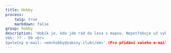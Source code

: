 ```yaml
---
title: Hobby
process:
    twig: true
    markdown: false
group: hobby
description: 'Hobík je, kdo jde rád do lesa s mapou. Nepotřebuje už vyhrát, ale chce, aby ho závod bavil. A třeba by chtěl se vyvarovat chyby, kterou udělá každou sobotu. <br>
Věk: ?? - 99 <br>
Společný e-mail: <em>hobby@zabiny.club</em>' (Pro přidání vašeho e-mailu kontaktujte Honzu Drábka.)
---
```

